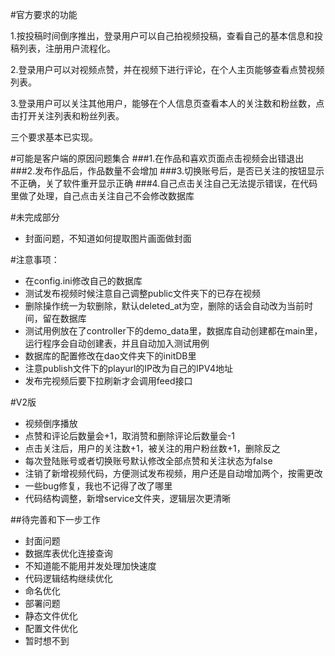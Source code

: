 #官方要求的功能

1.按投稿时间倒序推出，登录用户可以自己拍视频投稿，查看自己的基本信息和投稿列表，注册用户流程化。

2.登录用户可以对视频点赞，并在视频下进行评论，在个人主页能够查看点赞视频列表。

3.登录用户可以关注其他用户，能够在个人信息页查看本人的关注数和粉丝数，点击打开关注列表和粉丝列表。

三个要求基本已实现。




#可能是客户端的原因问题集合
###1.在作品和喜欢页面点击视频会出错退出
###2.发布作品后，作品数量不会增加
###3.切换账号后，是否已关注的按钮显示不正确，关了软件重开显示正确
###4.自己点击关注自己无法提示错误，在代码里做了处理，自己点击关注自己不会修改数据库


#未完成部分
- 封面问题，不知道如何提取图片画面做封面



#注意事项：
- 在config.ini修改自己的数据库
- 测试发布视频时候注意自己调整public文件夹下的已存在视频
- 删除操作统一为软删除，默认deleted_at为空，删除的话会自动改为当前时间，留在数据库
- 测试用例放在了controller下的demo_data里，数据库自动创建都在main里，运行程序会自动创建表，并且自动加入测试用例
- 数据库的配置修改在dao文件夹下的initDB里
- 注意publish文件下的playurl的IP改为自己的IPV4地址
- 发布完视频后要下拉刷新才会调用feed接口

#V2版
- 视频倒序播放
- 点赞和评论后数量会+1，取消赞和删除评论后数量会-1
- 点击关注后，用户的关注数+1，被关注的用户粉丝数+1，删除反之
- 每次登陆账号或者切换账号默认修改全部点赞和关注状态为false
- 注销了新增视频代码，方便测试发布视频，用户还是自动增加两个，按需更改
- 一些bug修复，我也不记得了改了哪里
- 代码结构调整，新增service文件夹，逻辑层次更清晰

##待完善和下一步工作
- 封面问题
- 数据库表优化连接查询
- 不知道能不能用并发处理加快速度
- 代码逻辑结构继续优化
- 命名优化
- 部署问题
- 静态文件优化
- 配置文件优化
- 暂时想不到